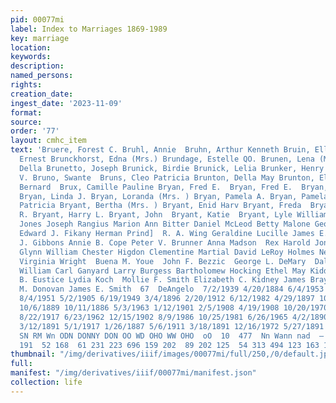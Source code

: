 ```yaml
---
pid: 00077mi
label: Index to Marriages 1869-1989
key: marriage
location: 
keywords: 
description: 
named_persons: 
rights: 
creation_date: 
ingest_date: '2023-11-09'
format: 
source: 
order: '77'
layout: cmhc_item
text: 'Bruere, Forest C. Bruhl, Annie  Bruhn, Arthur Kenneth Bruin, Ella  Brumley,
  Ernest Brunckhorst, Edna (Mrs.) Brundage, Estelle QO. Brunen, Lena (Mrs. )} Bruner,
  Della Brunetto, Joseph Brunick, Birdie Brunick, Lelia Brunker, Henry Brunner, Mary
  V. Bruno, Swante  Bruns, Cleo Patricia Brunton, Della May Brunton, Ella H. Bruson,
  Bernard  Brux, Camille Pauline Bryan, Fred E.  Bryan, Fred E.  Bryan, George Washington
  Bryan, Linda J. Bryan, Loranda (Mrs. ) Bryan, Pamela A. Bryan, Pamela Rose Bryan,
  Patricia Bryant, Bertha (Mrs. ) Bryant, Enid Harv Bryant, Freda  Bryant, George
  R. Bryant, Harry L. Bryant, John  Bryant, Katie  Bryant, Lyle William Bryant, Mamie  Virginia
  Jones Joseph Rangius Marion Ann Bitter Daniel McLeod Betty Malone George E. Collar
  Edward J. Fikany Herman Prind]  R. A. Wing Geraldine Lucille James E. Barr William
  J. Gibbons Annie B. Cope Peter V. Brunner Anna Madson  Rex Harold Jones John Joseph
  Glynn William Chester Higdon Clementine Martial David LeRoy Holmes Nellie Von Fintel
  Virginia Wright  Buena M. Youe  John F. Bezzic  George L. DeMary  Dale Lee Arvidson
  William Carl Ganyard Larry Burgess Bartholomew Hocking Ethel May Kidd Bartholomew
  B. Eustice Lydia Koch  Mollie F. Smith Elizabeth C. Kidney James Bray  Margaret
  M. Donovan James E. Smith  67  DeAngelo  7/2/1939 4/20/1884 6/4/1953 10/11/1884
  8/4/1951 5/2/1905 6/19/1949 3/4/1896 2/20/1912 6/12/1982 4/29/1897 10/15/1906 4/30/1891
  10/6/1889 10/11/1886 5/3/1963 1/12/1901 2/5/1908 4/19/1908 10/20/1970 9/1/1940 7/14/1946
  8/22/1917 6/23/1962 12/15/1902 8/9/1986 10/25/1981 6/26/1965 4/2/1890 9/22/1928
  3/12/1891 5/1/1917 1/26/1887 5/6/1911 3/18/1891 12/16/1972 5/27/1891  a — “SI “SMS
  SN RM Wn ODN DONNY DON OO WD OHO WW OHO  oO  10  477  Nn Wann nad  — n  38 204  418
  191  52 168  61 231 223 696 159 202  89 202 125  54 313 494 123 163 135 '
thumbnail: "/img/derivatives/iiif/images/00077mi/full/250,/0/default.jpg"
full: 
manifest: "/img/derivatives/iiif/00077mi/manifest.json"
collection: life
---
```

